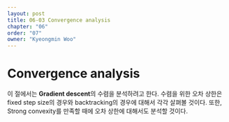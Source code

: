 ```yaml
---
layout: post
title: 06-03 Convergence analysis
chapter: "06"
order: "07"
owner: "Kyeongmin Woo"
---
```


# Convergence analysis

이 절에서는 **Gradient descent**의 수렴을 분석하려고 한다. 수렴을 위한 오차 상한은 fixed step size의 경우와 backtracking의 경우에 대해서 각각 살펴볼 것이다. 또한, Strong convexity를 만족할 때에 오차 상한에 대해서도 분석할 것이다. 